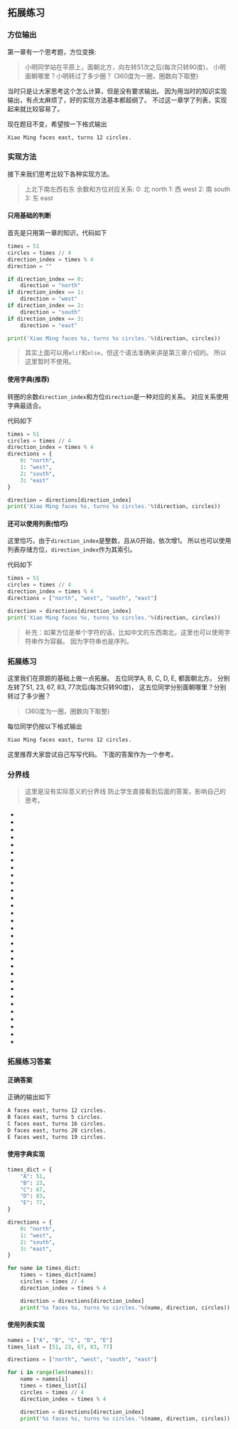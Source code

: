 ## 拓展练习
### 方位输出
第一章有一个思考题，方位变换:

> 小明同学站在平原上，面朝北方，向左转51次之后(每次只转90度)，
> 小明面朝哪里？小明转过了多少圈？
> (360度为一圈，圈数向下取整)

当时只是让大家思考这个怎么计算，但是没有要求输出。
因为用当时的知识实现输出，有点太麻烦了，好的实现方法基本都超纲了。
不过这一章学了列表，实现起来就比较容易了。

现在题目不变，希望按一下格式输出
```txt
Xiao Ming faces east, turns 12 circles.
```
### 实现方法
接下来我们思考比较下各种实现方法。
> 上北下南左西右东
> 余数和方位对应关系:
> 0: 北 north
> 1: 西 west
> 2: 南 south
> 3: 东 east

#### 只用基础的判断
首先是只用第一章的知识，代码如下
```python
times = 51
circles = times // 4
direction_index = times % 4
direction = ""

if direction_index == 0:
    direction = "north"
if direction_index == 1:
    direction = "west"
if direction_index == 2:
    direction = "south"
if direction_index == 3:
    direction = "east"

print('Xiao Ming faces %s, turns %s circles.'%(direction, circles))
```

> 其实上面可以用`elif`和`else`，但这个语法准确来讲是第三章介绍的。
> 所以这里暂时不使用。

#### 使用字典(推荐)
转圈的余数`direction_index`和方位`direction`是一种对应的关系。
对应关系使用字典最适合。

代码如下
```python
times = 51
circles = times // 4
direction_index = times % 4
directions = {
    0: "north",
    1: "west",
    2: "south",
    3: "east"
}

direction = directions[direction_index]
print('Xiao Ming faces %s, turns %s circles.'%(direction, circles))
```

#### 还可以使用列表(恰巧)
这里恰巧，由于`direction_index`是整数，且从0开始，依次增1。
所以也可以使用列表存储方位，`direction_index`作为其索引。

代码如下
```python
times = 51
circles = times // 4
direction_index = times % 4
directions = ["north", "west", "south", "east"]

direction = directions[direction_index]
print('Xiao Ming faces %s, turns %s circles.'%(direction, circles))
```

> 补充：如果方位是单个字符的话，比如中文的东西南北，这里也可以使用字符串作为容器。
> 因为字符串也是序列。


### 拓展练习
这里我们在原题的基础上做一点拓展。
五位同学A, B, C, D, E, 都面朝北方。
分别左转了51, 23, 67, 83, 77次后(每次只转90度)，
这五位同学分别面朝哪里？分别转过了多少圈？
> (360度为一圈，圈数向下取整)

每位同学仍按以下格式输出
```txt
Xiao Ming faces east, turns 12 circles.
```

这里推荐大家尝试自己写写代码。
下面的答案作为一个参考。
### 分界线
> 这里是没有实际意义的分界线
防止学生直接看到后面的答案，影响自己的思考。

-
-
-
-
-
-
-
-
-
-
-
-
-
-
-
-
-
-
-
-
-
-
-
-
-
-
-
-
-
-
-
### 拓展练习答案
#### 正确答案
正确的输出如下
```txt
A faces east, turns 12 circles.
B faces east, turns 5 circles.
C faces east, turns 16 circles.
D faces east, turns 20 circles.
E faces west, turns 19 circles.
```

#### 使用字典实现
```python
times_dict = {
    "A": 51,
    "B": 23,
    "C": 67,
    "D": 83,
    "E": 77,
}

directions = {
    0: "north",
    1: "west",
    2: "south",
    3: "east",
}

for name in times_dict:
    times = times_dict[name]
    circles = times // 4
    direction_index = times % 4

    direction = directions[direction_index]
    print('%s faces %s, turns %s circles.'%(name, direction, circles))
```
#### 使用列表实现
```python
names = ["A", "B", "C", "D", "E"]
times_list = [51, 23, 67, 83, 77]

directions = ["north", "west", "south", "east"]

for i in range(len(names)):
    name = names[i]
    times = times_list[i]
    circles = times // 4
    direction_index = times % 4

    direction = directions[direction_index]
    print('%s faces %s, turns %s circles.'%(name, direction, circles))
```
